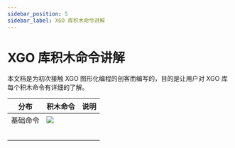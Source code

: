 ```yaml
---
sidebar_position: 5
sidebar_label: XGO 库积木命令讲解
---
```


# XGO 库积木命令讲解

本文档是为初次接触 XGO 图形化编程的创客而编写的，目的是让用户对 XGO 库每个积木命令有详细的了解。

| 分布     | 积木命令                                        | 说明 |
| -------- | ----------------------------------------------- | ---- |
| 基础命令 | ![](./../images/microbit-xgo-lite-v2-xgo-0.png) |      |
|          |                                                 |      |
|          |                                                 |      |
|          |                                                 |      |
|          |                                                 |      |
|          |                                                 |      |

